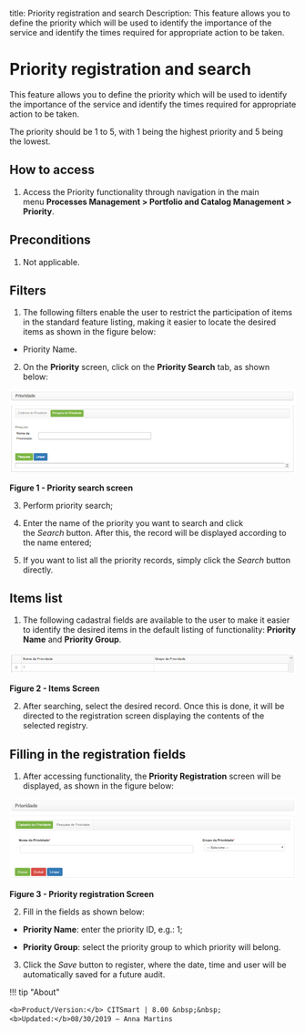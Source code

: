 title: Priority registration and search
Description: This feature allows you to define the priority which will be used to identify the importance of the service and identify the times required for appropriate action to be taken.

# Priority registration and search

This feature allows you to define the priority which will be used to identify
the importance of the service and identify the times required for appropriate
action to be taken.

The priority should be 1 to 5, with 1 being the highest priority and 5 being the
lowest.

How to access
-------------

1.  Access the Priority functionality through navigation in the main
    menu **Processes Management > Portfolio and Catalog Management >
    Priority**.

Preconditions
-------------

1.  Not applicable.

Filters
-------

1.  The following filters enable the user to restrict the participation of items
    in the standard feature listing, making it easier to locate the desired
    items as shown in the figure below:

-   Priority Name.

2.  On the **Priority** screen, click on the **Priority Search** tab, as shown
    below:

   ![Criar](images/register-priority-1.png)
   
   **Figure 1 - Priority search screen**

3.  Perform priority search;

4.  Enter the name of the priority you want to search and click
    the *Search* button. After this, the record will be displayed according to
    the name entered;

5.  If you want to list all the priority records, simply click
    the *Search* button directly.

Items list
----------

1.  The following cadastral fields are available to the user to make it easier
    to identify the desired items in the default listing of
    functionality: **Priority Name** and **Priority Group**.

   ![Criar](images/register-priority-2.png)
   
   **Figure 2 - Items Screen**

2.  After searching, select the desired record. Once this is done, it will be
    directed to the registration screen displaying the contents of the selected
    registry.

Filling in the registration fields
----------------------------------

1.  After accessing functionality, the **Priority Registration** screen will be
    displayed, as shown in the figure below:

   ![Criar](images/register-priority-3.png)
   
   **Figure 3 - Priority registration Screen**

2.  Fill in the fields as shown below:

-   **Priority Name**: enter the priority ID, e.g.: 1;

-   **Priority Group**: select the priority group to which priority will belong.

3.  Click the *Save* button to register, where the date, time and user will be
    automatically saved for a future audit.


!!! tip "About"

    <b>Product/Version:</b> CITSmart | 8.00 &nbsp;&nbsp;
    <b>Updated:</b>08/30/2019 – Anna Martins
